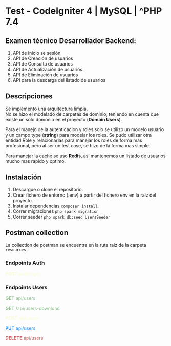 # Test - CodeIgniter 4 | MySQL | ^PHP 7.4 

## Examen técnico Desarrollador Backend:

1. API de Inicio se sesión
2. API de Creación de usuarios
3. API de Consulta de usuarios
4. API de Actualización de usuarios
5. API de Eliminación de usuarios
6. API para la descarga del listado de usuarios

## Descripciones
Se implemento una arquitectura limpia.  
No se hizo el modelado de carpetas de dominio, teniendo en cuenta que existe un solo domonio en el proyecto (**Domain Users**).

Para el manejo de la autenticacion y roles solo se utilizo un modelo usuario y un campo type (**string**) para modelar los roles.
Se pudo utilizar otra entidad Role y relacionarlas para manejar los roles de forma mas profesional, pero al ser un test case, se hizo de la forma mas simple.

Para manejar la cache se uso **Redis**, asi mantenemos un listado de usuarios mucho mas rapido y optimo.

## Instalación

1. Descargue o clone el repositorio.
2. Crear fichero de entorno (.env) a partir del fichero env en la raiz del proyecto.
3. Instalar dependencias `composer install`.
4. Correr migraciones `php spark migration`
5. Correr seeder `php spark db:seed UsersSeeder`

## Postman collection
La collection de postman se encuentra en la ruta raiz de la carpeta `resources` 
<h3>Endpoints Auth</h3>
<p style="color: lightgoldenrodyellow"><strong>POST</strong> auth/login</p>

<h3>Endpoints Users</h3>
<p style="color: darkseagreen"><strong>GET</strong> api/users</p>
<p style="color: darkseagreen"><strong>GET</strong> /api/users-download</p>
<p style="color: lightgoldenrodyellow"><strong>POST</strong> api/users</p>
<p style="color: dodgerblue"><strong>PUT</strong> api/users</p>
<p style="color: indianred"><strong>DELETE</strong> api/users</p>
